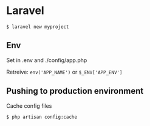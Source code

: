 # Laravel

    $ laravel new myproject

## Env

Set in .env and ./config/app.php

Retreive: `env('APP_NAME')` or `$_ENV['APP_ENV']`

## Pushing to production environment

Cache config files

    $ php artisan config:cache